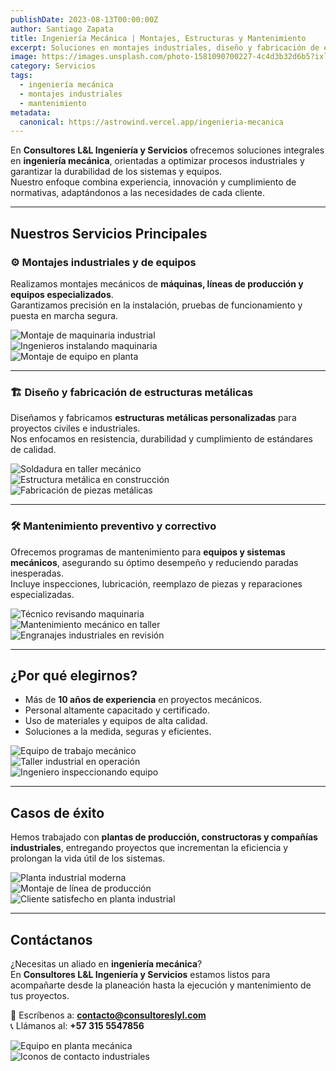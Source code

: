 ```yaml
---
publishDate: 2023-08-13T00:00:00Z
author: Santiago Zapata
title: Ingeniería Mecánica | Montajes, Estructuras y Mantenimiento
excerpt: Soluciones en montajes industriales, diseño y fabricación de estructuras metálicas, y mantenimiento preventivo y correctivo para garantizar eficiencia y seguridad operativa.
image: https://images.unsplash.com/photo-1581090700227-4c4d3b32d6b5?ixlib=rb-4.0.3&auto=format&fit=crop&w=2070&q=80
category: Servicios
tags:
  - ingeniería mecánica
  - montajes industriales
  - mantenimiento
metadata:
  canonical: https://astrowind.vercel.app/ingenieria-mecanica
---
```


En **Consultores L&L Ingeniería y Servicios** ofrecemos soluciones integrales en **ingeniería mecánica**, orientadas a optimizar procesos industriales y garantizar la durabilidad de los sistemas y equipos.  
Nuestro enfoque combina experiencia, innovación y cumplimiento de normativas, adaptándonos a las necesidades de cada cliente.

---

## Nuestros Servicios Principales

### ⚙️ Montajes industriales y de equipos
Realizamos montajes mecánicos de **máquinas, líneas de producción y equipos especializados**.  
Garantizamos precisión en la instalación, pruebas de funcionamiento y puesta en marcha segura.

![Montaje de maquinaria industrial](https://images.unsplash.com/photo-1581092160562-40aa09a7eab3?ixlib=rb-4.0.3&auto=format&fit=crop&w=2070&q=80)  
![Ingenieros instalando maquinaria](https://images.unsplash.com/photo-1603201667549-bb6e743ab5df?ixlib=rb-4.0.3&auto=format&fit=crop&w=2070&q=80)  
![Montaje de equipo en planta](https://images.unsplash.com/photo-1623071038289-32e41d546a01?ixlib=rb-4.0.3&auto=format&fit=crop&w=2070&q=80)  

---

### 🏗️ Diseño y fabricación de estructuras metálicas
Diseñamos y fabricamos **estructuras metálicas personalizadas** para proyectos civiles e industriales.  
Nos enfocamos en resistencia, durabilidad y cumplimiento de estándares de calidad.

![Soldadura en taller mecánico](https://images.unsplash.com/photo-1597007040663-5f2c7e03c2d6?ixlib=rb-4.0.3&auto=format&fit=crop&w=2070&q=80)  
![Estructura metálica en construcción](https://images.unsplash.com/photo-1503387762-592deb58ef4e?ixlib=rb-4.0.3&auto=format&fit=crop&w=2070&q=80)  
![Fabricación de piezas metálicas](https://images.unsplash.com/photo-1616745306251-c7a509a68e2f?ixlib=rb-4.0.3&auto=format&fit=crop&w=2070&q=80)  

---

### 🛠️ Mantenimiento preventivo y correctivo
Ofrecemos programas de mantenimiento para **equipos y sistemas mecánicos**, asegurando su óptimo desempeño y reduciendo paradas inesperadas.  
Incluye inspecciones, lubricación, reemplazo de piezas y reparaciones especializadas.

![Técnico revisando maquinaria](https://images.unsplash.com/photo-1581091870627-3c3a0a07f0da?ixlib=rb-4.0.3&auto=format&fit=crop&w=2070&q=80)  
![Mantenimiento mecánico en taller](https://images.unsplash.com/photo-1597007040853-2a2fbf7aa2bb?ixlib=rb-4.0.3&auto=format&fit=crop&w=2070&q=80)  
![Engranajes industriales en revisión](https://images.unsplash.com/photo-1520101242280-cc8c3d6c5a94?ixlib=rb-4.0.3&auto=format&fit=crop&w=2070&q=80)  

---

## ¿Por qué elegirnos?

- Más de **10 años de experiencia** en proyectos mecánicos.  
- Personal altamente capacitado y certificado.  
- Uso de materiales y equipos de alta calidad.  
- Soluciones a la medida, seguras y eficientes.  

![Equipo de trabajo mecánico](https://images.unsplash.com/photo-1520607162513-77705c0f0d4a?ixlib=rb-4.0.3&auto=format&fit=crop&w=2070&q=80)  
![Taller industrial en operación](https://images.unsplash.com/photo-1603189880962-1b7b1091f5e3?ixlib=rb-4.0.3&auto=format&fit=crop&w=2070&q=80)  
![Ingeniero inspeccionando equipo](https://images.unsplash.com/photo-1621905252507-b35492cc74b4?ixlib=rb-4.0.3&auto=format&fit=crop&w=2070&q=80)  

---

## Casos de éxito

Hemos trabajado con **plantas de producción, constructoras y compañías industriales**, entregando proyectos que incrementan la eficiencia y prolongan la vida útil de los sistemas.

![Planta industrial moderna](https://images.unsplash.com/photo-1581090469614-1f2e8d92e0fc?ixlib=rb-4.0.3&auto=format&fit=crop&w=2070&q=80)  
![Montaje de línea de producción](https://images.unsplash.com/photo-1564518098553-84c3d06df90a?ixlib=rb-4.0.3&auto=format&fit=crop&w=2070&q=80)  
![Cliente satisfecho en planta industrial](https://images.unsplash.com/photo-1597007040845-1e92e5d4f5fb?ixlib=rb-4.0.3&auto=format&fit=crop&w=2070&q=80)  

---

## Contáctanos

¿Necesitas un aliado en **ingeniería mecánica**?  
En **Consultores L&L Ingeniería y Servicios** estamos listos para acompañarte desde la planeación hasta la ejecución y mantenimiento de tus proyectos.  

📩 Escríbenos a: **contacto@consultoreslyl.com**  
📞 Llámanos al: **+57 315 5547856**  

![Equipo en planta mecánica](https://images.unsplash.com/photo-1621905252720-4c9642e0f0c5?ixlib=rb-4.0.3&auto=format&fit=crop&w=2070&q=80)  
![Iconos de contacto industriales](https://images.unsplash.com/photo-1581090469754-1a2a1c9cf3b5?ixlib=rb-4.0.3&auto=format&fit=crop&w=2070&q=80)  
